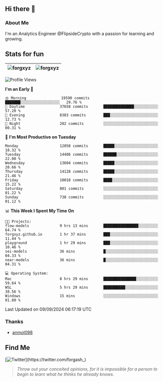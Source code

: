 ## Hi there 👋

### About Me

I'm an Analytics Engineer @FlipsideCrypto with a passion for learning and growing.
  
## Stats for fun

| <img align="center" src="https://github-readme-streak-stats.herokuapp.com/?user=forgxyz&theme=tokyonight" alt="forgxyz" /> | <img align="center" src="https://github-readme-stats.vercel.app/api?username=forgxyz&theme=tokyonight&show_icons=true" alt="forgxyz" /> |
| ------------- |------------- |


<!--START_SECTION:waka-->
![Profile Views](http://img.shields.io/badge/Profile%20Views-0-blue)

**I'm an Early 🐤** 

```text
🌞 Morning                19590 commits       ███████░░░░░░░░░░░░░░░░░░   29.76 % 
🌆 Daytime                37658 commits       ██████████████░░░░░░░░░░░   57.20 % 
🌃 Evening                8383 commits        ███░░░░░░░░░░░░░░░░░░░░░░   12.73 % 
🌙 Night                  202 commits         ░░░░░░░░░░░░░░░░░░░░░░░░░   00.31 % 
```
📅 **I'm Most Productive on Tuesday** 

```text
Monday                   12058 commits       █████░░░░░░░░░░░░░░░░░░░░   18.32 % 
Tuesday                  14486 commits       ██████░░░░░░░░░░░░░░░░░░░   22.00 % 
Wednesday                13604 commits       █████░░░░░░░░░░░░░░░░░░░░   20.66 % 
Thursday                 14128 commits       █████░░░░░░░░░░░░░░░░░░░░   21.46 % 
Friday                   10018 commits       ████░░░░░░░░░░░░░░░░░░░░░   15.22 % 
Saturday                 801 commits         ░░░░░░░░░░░░░░░░░░░░░░░░░   01.22 % 
Sunday                   738 commits         ░░░░░░░░░░░░░░░░░░░░░░░░░   01.12 % 
```


📊 **This Week I Spent My Time On** 

```text
🐱‍💻 Projects: 
flow-models              9 hrs 13 mins       ████████████████░░░░░░░░░   64.74 % 
forgxyz.github.io        1 hr 37 mins        ███░░░░░░░░░░░░░░░░░░░░░░   11.44 % 
playground               1 hr 29 mins        ███░░░░░░░░░░░░░░░░░░░░░░   10.46 % 
sei-models               36 mins             █░░░░░░░░░░░░░░░░░░░░░░░░   04.33 % 
near-models              36 mins             █░░░░░░░░░░░░░░░░░░░░░░░░   04.31 % 

💻 Operating System: 
Mac                      8 hrs 29 mins       ███████████████░░░░░░░░░░   59.64 % 
WSL                      5 hrs 29 mins       ██████████░░░░░░░░░░░░░░░   38.56 % 
Windows                  15 mins             ░░░░░░░░░░░░░░░░░░░░░░░░░   01.80 % 
```


 Last Updated on 09/09/2024 06:17:19 UTC
<!--END_SECTION:waka-->

### Thanks
 - [anmol098](https://github.com/anmol098/waka-readme-stats/)
  
## Find Me
[![Twitter](https://img.shields.io/twitter/url/https/twitter.com/forgash_.svg?style=social&label=Follow%20%40forgash_)](https://twitter.com/forgash_)


> *Throw out your conceited opinions, for it is impossible for a person to begin to learn what he thinks he already knows.* 

